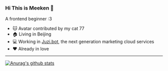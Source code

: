 ### Hi This is Meeken 🐾

A frontend beginner :3

- 🐱 Avatar contributed by my cat 77
- 🏠 Living in Beijing
- 💻 Working in [Juzi.bot](https://juzi.bot), the next generation marketing cloud services
- ❤️ Already in love

---

[![Anurag's github stats](https://github-readme-stats.vercel.app/api/top-langs?username=meeken1998&count_private=true&layout=compact)](https://github.com/anuraghazra/github-readme-stats)

